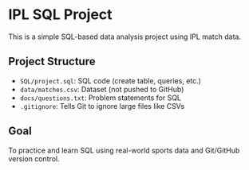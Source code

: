 # IPL SQL Project

This is a simple SQL-based data analysis project using IPL match data.

## Project Structure

- `SQL/project.sql`: SQL code (create table, queries, etc.)
- `data/matches.csv`: Dataset (not pushed to GitHub)
- `docs/questions.txt`: Problem statements for SQL
- `.gitignore`: Tells Git to ignore large files like CSVs

## Goal

To practice and learn SQL using real-world sports data and Git/GitHub version control.
